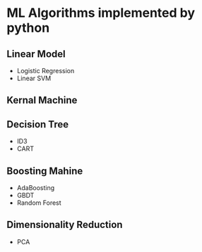 # ML Algorithms implemented by python
## Linear Model
* Logistic Regression
* Linear SVM

## Kernal Machine

## Decision Tree
* ID3
* CART

## Boosting Mahine
* AdaBoosting
* GBDT
* Random Forest

## Dimensionality Reduction
* PCA
